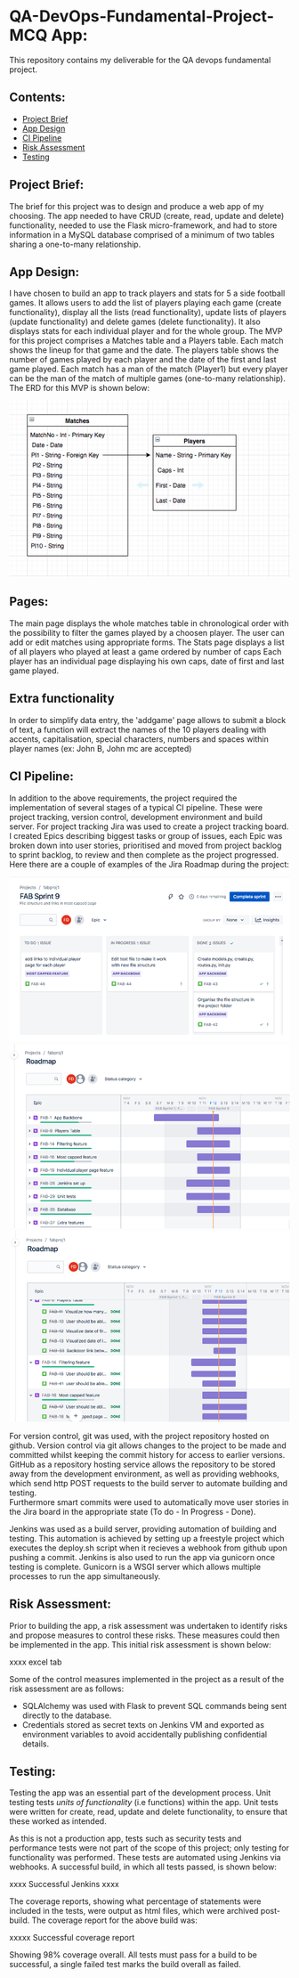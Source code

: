 # QA-DevOps-Fundamental-Project- MCQ App:  
This repository contains my deliverable for the QA devops fundamental project.

## Contents:
* [Project Brief](#Project-Brief)  
* [App Design](#App-Design)
* [CI Pipeline](#CI-Pipeline)  
* [Risk Assessment](#Risk-Assessment)
* [Testing](#Testing)


## Project Brief:  
The brief for this project was to design and produce a web app of my choosing. The app needed to have CRUD (create, read, update and delete) functionality, needed to use the Flask micro-framework, and had to store information in a MySQL database comprised of a minimum of two tables sharing a one-to-many relationship. 

## App Design:
I have chosen to build an app to track players and stats for 5 a side football games.
It allows users to add the list of players playing each game (create functionality), display all the lists (read functionality), update lists of players (update functionality) and delete games (delete functionality).
It also displays stats for each individual player and for the whole group.
The MVP for this project comprises a Matches table and a Players table.
Each match shows the lineup for that game and the date.
The players table shows the number of games played by each player and the date of the first and last game played.
Each match has a man of the match (Player1) but every player can be the man of the match of multiple games (one-to-many relationship).
The ERD for this MVP is shown below:

![app structure](https://github.com/fabriziodea/fabproj1/blob/master/Images/ERD.png)


## Pages:
The main page displays the whole matches table in chronological order with the possibility to filter the games played by a choosen player.
The user can add or edit matches using appropriate forms.
The Stats page displays a list of all players who played at least a game ordered by number of caps
Each player has an individual page displaying his own caps, date of first and last game played.


## Extra functionality
In order to simplify data entry, the 'addgame' page allows to submit a block of text, a function will extract the names of the 10 players dealing with accents, capitalisation, special characters, numbers and spaces within player names (ex: John B, John mc are accepted)

## CI Pipeline:  
In addition to the above requirements, the project required the implementation of several stages of a typical CI pipeline. These were project tracking, version control, development environment and build server. For project tracking Jira was used to create a project tracking board. I created Epics describing biggest tasks or group of issues, each Epic was broken down into user stories, prioritised and moved from project backlog to sprint backlog, to review and then complete as the project progressed. Here there are a couple of examples of the Jira Roadmap during the project:

![Jira Board1](https://github.com/fabriziodea/fabproj1/blob/master/Images/Jira%20Board.png)
![Jira Roadmap1](https://github.com/fabriziodea/fabproj1/blob/master/Images/Jira%20Roadmap1.png)
![Jira Roadmap2](https://github.com/fabriziodea/fabproj1/blob/master/Images/Jira%20Roadmap2.png)



For version control, git was used, with the project repository hosted on github. Version control via git allows changes to the project to be made and committed whilst keeping the commit history for access to earlier versions. GitHub as a repository hosting service allows the repository to be stored away from the development environment, as well as providing webhooks, which send http POST requests to the build server to automate building and testing.  
Furthermore smart commits were used to automatically move user stories in the Jira board in the appropriate state (To do - In Progress - Done).

Jenkins was used as a build server, providing automation of building and testing. This automation is achieved by setting up a freestyle project which executes the deploy.sh script when it recieves a webhook from github upon pushing a commit. Jenkins is also used to run the app via gunicorn once testing is complete. Gunicorn is a WSGI server which allows multiple processes to run the app simultaneously.

## Risk Assessment:
Prior to building the app, a risk assessment was undertaken to identify risks and propose measures to control these risks. These measures could then be implemented in the app. This initial risk assessment is shown below:   

xxxx excel tab


Some of the control measures implemented in the project as a result of the risk assessment are as follows:  
* SQLAlchemy was used with Flask to prevent SQL commands being sent directly to the database.  
* Credentials stored as secret texts on Jenkins VM and exported as environment variables to avoid accidentally publishing confidential details.  

## Testing:  
Testing the app was an essential part of the development process. Unit testing tests _units of functionality_ (i.e functions) within the app. Unit tests were written for create, read, update and delete functionality, to ensure that these worked as intended.

As this is not a production app, tests such as security tests and performance tests were not part of the scope of this project; only testing for functionality was performed. These tests are automated using Jenkins via webhooks. A successful build, in which all tests passed, is shown below:  

xxxx Successful Jenkins xxxx

The coverage reports, showing what percentage of statements were included in the tests, were output as html files, which were archived post-build. The coverage report for the above build was:  

xxxxx Successful coverage report

Showing 98% coverage overall. All tests must pass for a build to be successful, a single failed test marks the build overall as failed.
